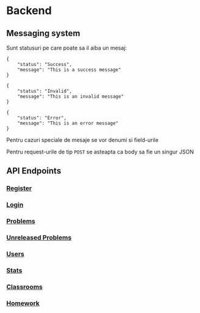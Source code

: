 # Backend

## Messaging system

Sunt statusuri pe care poate sa il aiba un mesaj:
```
{
    "status": "Success",
    "message": "This is a success message"
}
```

```
{
    "status": "Invalid",
    "message": "This is an invalid message"
}
```

```
{
    "status": "Error",
    "message": "This is an error message"
}
```
Pentru cazuri speciale de mesaje se vor denumi si field-urile

Pentru request-urile de tip ``POST`` se asteapta ca body sa fie un singur JSON 

## API Endpoints

### [Register](docs/Register.md)

### [Login](docs/Login.md)

### [Problems](docs/Problems.md)

### [Unreleased Problems](docs/UnreleasedProblems.md)

### [Users](docs/Users.md)

### [Stats](docs/Stats.md)

### [Classrooms](docs/Classrooms.md)

### [Homework](docs/Homework.md)